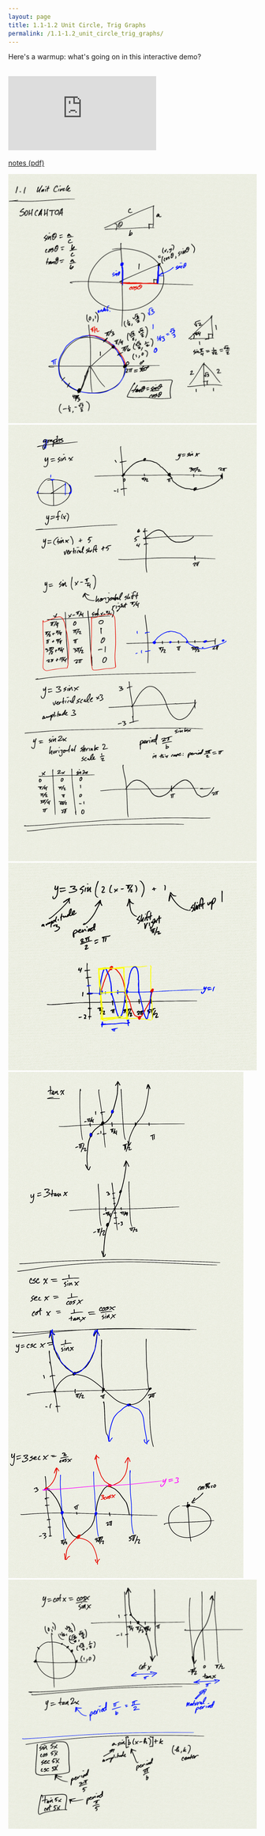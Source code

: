 ```yaml
---
layout: page
title: 1.1-1.2 Unit Circle, Trig Graphs
permalink: /1.1-1.2_unit_circle_trig_graphs/
---
```


Here's a warmup: what's going on in this interactive demo?

<div class="sketch-container" id="unitCircleContainer"></div>    

<br/>

<iframe class="video" src="https://www.youtube.com/embed/bKb0gtU4i9I" title="YouTube video player" frameborder="0" allow="accelerometer; autoplay; clipboard-write; encrypted-media; gyroscope; picture-in-picture" allowfullscreen></iframe>

[notes (pdf)](PCHA_1.1-1.2_UnitCircle_TrigGraphs.pdf)

![](0.png)
![](1.png)
![](2.png)
![](3.png)
![](4.png)


<script src="unit_circle.js"></script>

<script>
    let unitCircle = new p5(addHandlers(unitCircleSketchMaker), "unitCircleContainer");
</script>

